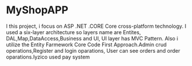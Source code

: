 # MyShopAPP
 I this project, i focus on ASP .NET .CORE Core cross-platform technology. I used a six-layer architecture so layers name are Entites, DAL,Map,DataAccess,Business and UI, UI layer has MVC Pattern. Also i utilize the Entity Farmework Core Code First Approach.Admin crud operations,Register and login oparations, User can see orders and order oparations.Iyzico used pay system
